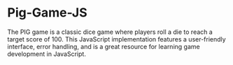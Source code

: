 # Pig-Game-JS
The PIG game is a classic dice game where players roll a die to reach a target score of 100. This JavaScript implementation features a user-friendly interface, error handling, and is a great resource for learning game development in JavaScript.
